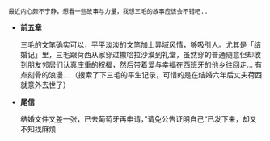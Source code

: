 
	最近内心颇不宁静，想看一些故事与力量，我想三毛的故事应该会不错吧..

-  **前五章**

	三毛的文笔确实可以，平平淡淡的文笔加上异域风情，够吸引人。尤其是「结婚记」里，三毛跟荷西从家穿过撒哈拉沙漠到礼堂，虽然穿的普通随意但却收到朋友邻居们认真庄重的祝福，然后带着爱与幸福在西班牙的他乡往回走... 有点刻骨的浪漫... （搜索了下三毛的平生记录，可惜的是在结婚六年后丈夫荷西就意外去世了）




-  **尾信**

	结婚文件又差一张，已去葡萄牙再申请，”请免公告证明自己“已发下来，却又不知找麻烦